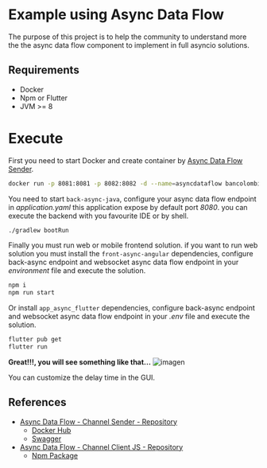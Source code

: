 # Example using Async Data Flow

The purpose of this project is to help the community to understand more the the async data flow component to implement in full asyncio solutions.

## Requirements

- Docker
- Npm or Flutter
- JVM >= 8

# Execute

First you need to start Docker and create container by [Async Data Flow Sender](https://hub.docker.com/repository/docker/bancolombia/async-dataflow-channel-sender).

```sh
docker run -p 8081:8081 -p 8082:8082 -d --name=asyncdataflow bancolombia/async-dataflow-channel-sender:0.1.0
```

You need to start `back-async-java`, configure your async data flow endpoint in _application.yaml_ this application expose by default port _8080_. you can execute the backend with you favourite IDE or by shell.

```sh
./gradlew bootRun
```

Finally you must run web or mobile frontend solution. if you want to run web solution you must install the `front-async-angular` dependencies, configure back-async endpoint and websocket async data flow endpoint in your _environment_ file and execute the solution.

```sh
npm i
npm run start
```

Or install `app_async_flutter` dependencies, configure back-async endpoint and websocket async data flow endpoint in your _.env_ file and execute the solution.

```sh
flutter pub get
flutter run
```

**Great!!!, you will see something like that...**
![imagen](https://user-images.githubusercontent.com/12372370/137996938-10f8e68f-4c85-4ce9-830e-0d01c84458d8.png)

You can customize the delay time in the GUI.

## References

- [Async Data Flow - Channel Sender - Repository ](https://github.com/bancolombia/async-dataflow/tree/master/channel-sender)
  - [Docker Hub](https://hub.docker.com/repository/docker/bancolombia/async-dataflow-channel-sender)
  - [Swagger](https://github.com/bancolombia/async-dataflow/tree/master/channel-sender/blob/master/doc/swagger.yaml)
- [Async Data Flow - Channel Client JS - Repository](https://github.com/bancolombia/async-dataflow/clients/clients/client-js)
  - [Npm Package](https://www.npmjs.com/package/chanjs-client)
